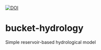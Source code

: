 [![DOI](https://zenodo.org/badge/199317220.svg)](https://zenodo.org/badge/latestdoi/199317220)


# bucket-hydrology
Simple reservoir-based hydrological model
